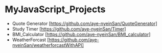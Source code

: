 # MyJavaScript_Projects
-  Quote Generator  [https://github.com/aye-nyeinSan/QuoteGenerator]
-  Study Timer  [https://github.com/aye-nyeinSan/Timer]
-  BMI_Calculator [https://github.com/aye-nyeinSan/BMI_calculator]
-  WeatherForcast [https://github.com/aye-nyeinSan/weatherforcastWithAPI]
